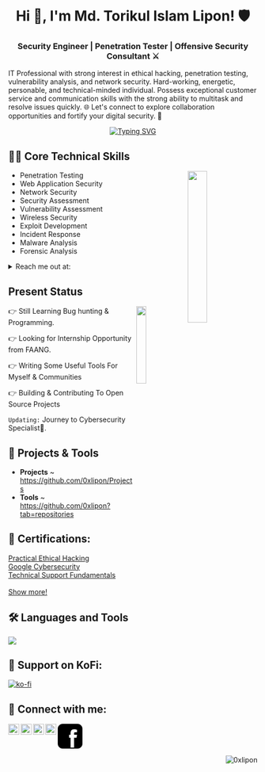 <h1 align="center">Hi 👋, I'm Md. Torikul Islam Lipon! 🛡️</h1>
<h3 align="center"> Security Engineer | Penetration Tester | Offensive Security Consultant ⚔ </h2
                                                                                            
<p align="left">IT Professional with strong interest in ethical hacking, penetration testing, vulnerability analysis, and network security. Hard-working, energetic, personable, and technical-minded individual. Possess exceptional customer service and communication skills with the strong ability to multitask and resolve issues quickly. 🌐 Let's connect to explore collaboration opportunities and fortify your digital security. 🚀</p>

<div align="center">
  <a href="https://git.io/typing-svg">
    <img src="https://readme-typing-svg.demolab.com?font=Fira+Code&pause=1000&color=22F700&width=435&lines=On+journey+to+become+a+great+Hacker" alt="Typing SVG" />
  </a>
</div>
<!--
<h3 align="center">On a Journey to become a great human being...<p align="right"></h3> -->

<h2>👨‍💻 Core Technical Skills</h2>
<img width="28%" align='right' src="https://github.com/user-attachments/assets/466fee29-c3cf-4aa3-8807-6d0daaa4e6cf">

- Penetration Testing
- Web Application Security
- Network Security
- Security Assessment
- Vulnerability Assessment
- Wireless Security
- Exploit Development
- Incident Response
- Malware Analysis
- Forensic Analysis

<details>
  <summary>Reach me out at: </summary>
  - 0xlipon[at]gmail[dot]com
</details>


<h2 id="present_status"> Present Status </h3>

<img width="20%" align='right' src="https://github.com/user-attachments/assets/9c826dd0-fd72-49ba-af60-e79f64344f59">

👉 Still Learning Bug hunting & Programming.

👉 Looking for Internship Opportunity from FAANG.

👉 Writing Some Useful Tools For Myself & Communities

👉 Building & Contributing To Open Source Projects 



`Updating:`  Journey to Cybersecurity Specialist👀.



<h2>🚀 Projects & Tools</h2>

- <b>Projects</b> ~ https://github.com/0xlipon/Projects
- <b>Tools</b>    ~ https://github.com/0xlipon?tab=repositories 


<h2>🥇 Certifications:</h2>

[Practical Ethical Hacking](https://drive.google.com/file/d/1VvpUb__ltUZUWDuHFpL5YSELBMQ5tJ5n/view?usp=sharing) </br>
[Google Cybersecurity](https://www.coursera.org/account/accomplishments/specialization/certificate/BHJQEGYCC5RF)  </br>
[Technical Support Fundamentals](https://coursera.org/verify/QBHH9LKSEYXD)  </br></br>
[Show more!](https://www.linkedin.com/in/0xlipon/details/certifications/) </br>
 
## 🛠️ Languages and Tools
<p align="left"> <a href="https://github.com/0xlipon"><img src="https://skillicons.dev/icons?i=vscode,replit,github,mongodb,css,html,js,express,bots,nodejs"> </a> </p>

## 🙏 Support on KoFi:
[![ko-fi](https://ko-fi.com/img/githubbutton_sm.svg)](https://ko-fi.com/0xlipon)


<h2> 🤳 Connect with me:</h2>

[<img align="left" alt="0xlipon | LinkedIn" width="22px" src="https://cdn.jsdelivr.net/npm/simple-icons@v3/icons/linkedin.svg" />](https://www.linkedin.com/in/0xlipon/)
[<img align="left" alt="0xlipon | Twitter" width="22px" src="https://cdn.jsdelivr.net/npm/simple-icons@v3/icons/twitter.svg" />](0xlipon)
[<img align="left" alt="0xlipon | YouTube" width="22px" src="https://cdn.jsdelivr.net/npm/simple-icons@v3/icons/youtube.svg" />](0xlipon)
[<img align="left" alt="0xlipon | GitHub" width="22px" src="https://cdn.jsdelivr.net/npm/simple-icons@v3/icons/github.svg" />](0xlipon)
<svg xmlns="http://www.w3.org/2000/svg" xmlns:xlink="http://www.w3.org/1999/xlink" version="1.0" x="0px" y="0px" width="50" height="50" viewBox="0 0 50 50" style="null" class="icon icons8-Facebook-Filled" >    <path d="M40,0H10C4.486,0,0,4.486,0,10v30c0,5.514,4.486,10,10,10h30c5.514,0,10-4.486,10-10V10C50,4.486,45.514,0,40,0z M39,17h-3 c-2.145,0-3,0.504-3,2v3h6l-1,6h-5v20h-7V28h-3v-6h3v-3c0-4.677,1.581-8,7-8c2.902,0,6,1,6,1V17z"></path></svg>


<p align="right"> <img src="https://komarev.com/ghpvc/?username=0xlipon&label=Profile%20views&color=0e75b6&style=flat" alt="0xlipon" /> </p>


